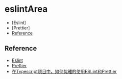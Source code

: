 # eslintArea
- [Eslint]
- [Prettier]
- [Reference](#Reference)

<h2 id="Reference">Reference</h2>

- [Eslint](https://eslint.org/)
- [Prettier](https://prettier.io/)
- [在Typescript项目中，如何优雅的使用ESLint和Prettier](https://segmentfault.com/a/1190000019661168)

